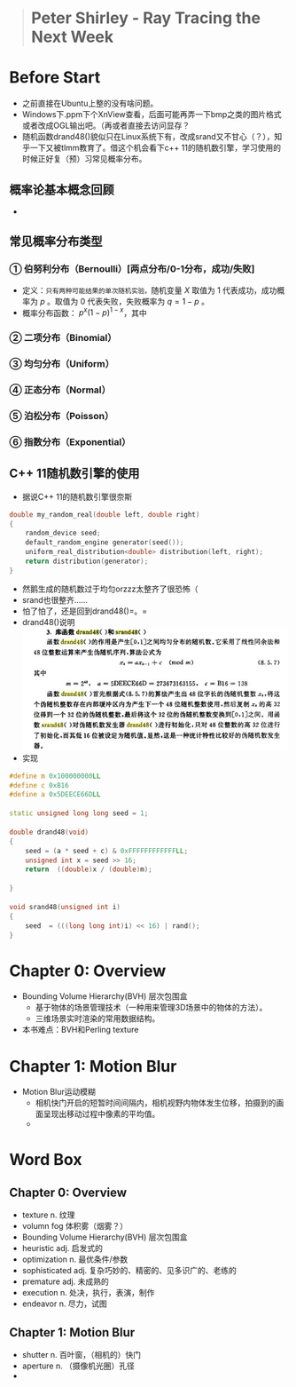 > # <i class="fa fa-book-open"></i> Peter Shirley - Ray Tracing the Next Week
# <i class="fa fa-star"></i> Before Start
* 之前直接在Ubuntu上整的没有啥问题。
* Windows下.ppm下个XnView查看，后面可能再弄一下bmp之类的图片格式或者改成OGL输出吧。（再或者直接去访问显存？
* 随机函数drand48()貌似只在Linux系统下有，改成srand又不甘心（？），知乎一下又被tlmm教育了。借这个机会看下c++ 11的随机数引擎，学习使用的时候正好复（预）习常见概率分布。
## **概率论基本概念回顾**
* 
## **常见概率分布类型**
### **① 伯努利分布（Bernoulli）[两点分布/0-1分布，成功/失败]**
* 定义：`只有两种可能结果的单次随机实验。`随机变量 $X$ 取值为 $1$ 代表成功，成功概率为 $p$ 。取值为 $0$ 代表失败，失败概率为 $q=1-p$ 。
* 概率分布函数： $p^x(1-p)^{1-x}$，其中 
### **② 二项分布（Binomial）**
### **③ 均匀分布（Uniform）**
### **④ 正态分布（Normal）**
### **⑤ 泊松分布（Poisson）**
### **⑥ 指数分布（Exponential）**
## **C++ 11随机数引擎的使用**
* 据说C++ 11的随机数引擎很奈斯
```cpp
double my_random_real(double left, double right)
{
    random_device seed;
    default_random_engine generator(seed());
    uniform_real_distribution<double> distribution(left, right);
    return distribution(generator);
}
```
* 然鹅生成的随机数过于均匀orzzz太整齐了很恐怖（
* srand也很整齐……
* 怕了怕了，还是回到drand48()=。=
* drand48()说明  
    ![drand48](noteimg/drand48.gif)
* 实现
```cpp
#define m 0x100000000LL
#define c 0xB16
#define a 0x5DEECE66DLL

static unsigned long long seed = 1;

double drand48(void)
{
	seed = (a * seed + c) & 0xFFFFFFFFFFFFLL;
	unsigned int x = seed >> 16;
    return 	((double)x / (double)m);
	
}

void srand48(unsigned int i)
{
    seed  = (((long long int)i) << 16) | rand();
}
```

# <i class="fa fa-star"></i> Chapter 0: Overview
* Bounding Volume Hierarchy(BVH) 层次包围盒
  * 基于物体的场景管理技术（一种用来管理3D场景中的物体的方法）。
  * 三维场景实时渲染的常用数据结构。
* 本书难点：BVH和Perling texture

# <i class="fa fa-star"></i> Chapter 1: Motion Blur
* Motion Blur运动模糊
  * 相机快门开启的短暂时间间隔内，相机视野内物体发生位移，拍摄到的画面呈现出移动过程中像素的平均值。
  * 

# <i class="fa fa-star"></i> Word Box
## Chapter 0: Overview
* texture n. 纹理
* volumn fog 体积雾（烟雾？）
* Bounding Volume Hierarchy(BVH) 层次包围盒
* heuristic adj. 启发式的
* optimization n. 最优条件/参数
* sophisticated adj. 复杂巧妙的、精密的、见多识广的、老练的
* premature adj. 未成熟的
* execution n. 处决，执行，表演，制作
* endeavor n. 尽力，试图

## Chapter 1: Motion Blur
* shutter n. 百叶窗，（相机的）快门
* aperture n. （摄像机光圈）孔径
* 

<!-- 使用FontAwesome -->
<head> 
    <script defer src="https://use.fontawesome.com/releases/v5.0.13/js/all.js"></script> 
    <script defer src="https://use.fontawesome.com/releases/v5.0.13/js/v4-shims.js"></script> 
</head> 
<link rel="stylesheet" href="https://use.fontawesome.com/releases/v5.0.13/css/all.css">

<!-- Sample use: <i class="fa fa-star"></i> -->